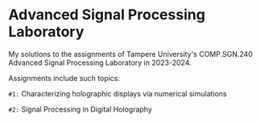 # Advanced Signal Processing Laboratory
 My solutions to the assignments of Tampere University's COMP.SGN.240 Advanced Signal Processing Laboratory in 2023-2024.
 
 Assignments include such topics:
 
  `#1:` Characterizing holographic displays via numerical simulations 

  `#2:` Signal Processing in Digital Holography